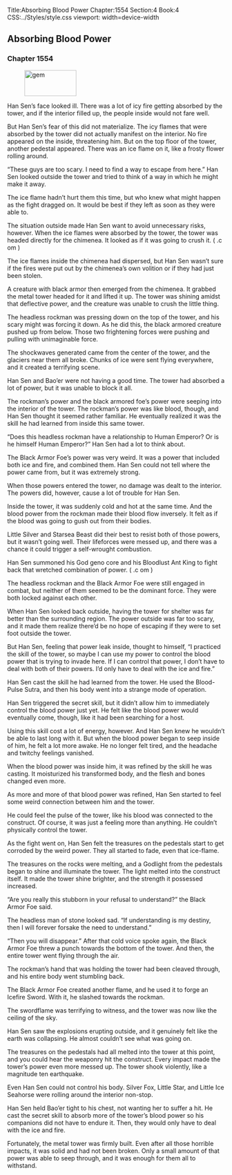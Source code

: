 Title:Absorbing Blood Power 
Chapter:1554 
Section:4 
Book:4 
CSS:../Styles/style.css 
viewport: width=device-width
  
## Absorbing Blood Power
### Chapter 1554
  
<figure>
	<img src="../Images/gem.gif" alt="gem" id="gem" width="120" height="60" />
</figure>
  

  
Han Sen’s face looked ill. There was a lot of icy fire getting absorbed by the tower, and if the interior filled up, the people inside would not fare well.

But Han Sen’s fear of this did not materialize. The icy flames that were absorbed by the tower did not actually manifest on the interior. No fire appeared on the inside, threatening him. But on the top floor of the tower, another pedestal appeared. There was an ice flame on it, like a frosty flower rolling around.



“These guys are too scary. I need to find a way to escape from here.” Han Sen looked outside the tower and tried to think of a way in which he might make it away.

The ice flame hadn’t hurt them this time, but who knew what might happen as the fight dragged on. It would be best if they left as soon as they were able to.

The situation outside made Han Sen want to avoid unnecessary risks, however. When the ice flames were absorbed by the tower, the tower was headed directly for the chimenea. It looked as if it was going to crush it. ( .c om )

The ice flames inside the chimenea had dispersed, but Han Sen wasn’t sure if the fires were put out by the chimenea’s own volition or if they had just been stolen.

A creature with black armor then emerged from the chimenea. It grabbed the metal tower headed for it and lifted it up. The tower was shining amidst that deflective power, and the creature was unable to crush the little thing.

The headless rockman was pressing down on the top of the tower, and his scary might was forcing it down. As he did this, the black armored creature pushed up from below. Those two frightening forces were pushing and pulling with unimaginable force.

The shockwaves generated came from the center of the tower, and the glaciers near them all broke. Chunks of ice were sent flying everywhere, and it created a terrifying scene.

Han Sen and Bao’er were not having a good time. The tower had absorbed a lot of power, but it was unable to block it all.

The rockman’s power and the black armored foe’s power were seeping into the interior of the tower. The rockman’s power was like blood, though, and Han Sen thought it seemed rather familiar. He eventually realized it was the skill he had learned from inside this same tower.

“Does this headless rockman have a relationship to Human Emperor? Or is he himself Human Emperor?” Han Sen had a lot to think about.

The Black Armor Foe’s power was very weird. It was a power that included both ice and fire, and combined them. Han Sen could not tell where the power came from, but it was extremely strong.

When those powers entered the tower, no damage was dealt to the interior. The powers did, however, cause a lot of trouble for Han Sen.

Inside the tower, it was suddenly cold and hot at the same time. And the blood power from the rockman made their blood flow inversely. It felt as if the blood was going to gush out from their bodies.

Little Silver and Starsea Beast did their best to resist both of those powers, but it wasn’t going well. Their lifeforces were messed up, and there was a chance it could trigger a self-wrought combustion.

Han Sen summoned his God geno core and his Bloodlust Ant King to fight back that wretched combination of power. ( .c om )

The headless rockman and the Black Armor Foe were still engaged in combat, but neither of them seemed to be the dominant force. They were both locked against each other.

When Han Sen looked back outside, having the tower for shelter was far better than the surrounding region. The power outside was far too scary, and it made them realize there’d be no hope of escaping if they were to set foot outside the tower.

But Han Sen, feeling that power leak inside, thought to himself, “I practiced the skill of the tower, so maybe I can use my power to control the blood power that is trying to invade here. If I can control that power, I don’t have to deal with both of their powers. I’d only have to deal with the ice and fire.”

Han Sen cast the skill he had learned from the tower. He used the Blood-Pulse Sutra, and then his body went into a strange mode of operation.

Han Sen triggered the secret skill, but it didn’t allow him to immediately control the blood power just yet. He felt like the blood power would eventually come, though, like it had been searching for a host.

Using this skill cost a lot of energy, however. And Han Sen knew he wouldn’t be able to last long with it. But when the blood power began to seep inside of him, he felt a lot more awake. He no longer felt tired, and the headache and twitchy feelings vanished.

When the blood power was inside him, it was refined by the skill he was casting. It moisturized his transformed body, and the flesh and bones changed even more.

As more and more of that blood power was refined, Han Sen started to feel some weird connection between him and the tower.

He could feel the pulse of the tower, like his blood was connected to the construct. Of course, it was just a feeling more than anything. He couldn’t physically control the tower.

As the fight went on, Han Sen felt the treasures on the pedestals start to get corroded by the weird power. They all started to fade, even that ice-flame.

The treasures on the rocks were melting, and a Godlight from the pedestals began to shine and illuminate the tower. The light melted into the construct itself. It made the tower shine brighter, and the strength it possessed increased.

“Are you really this stubborn in your refusal to understand?” the Black Armor Foe said.

The headless man of stone looked sad. “If understanding is my destiny, then I will forever forsake the need to understand.”

“Then you will disappear.” After that cold voice spoke again, the Black Armor Foe threw a punch towards the bottom of the tower. And then, the entire tower went flying through the air.

The rockman’s hand that was holding the tower had been cleaved through, and his entire body went stumbling back.

The Black Armor Foe created another flame, and he used it to forge an Icefire Sword. With it, he slashed towards the rockman.

The swordflame was terrifying to witness, and the tower was now like the ceiling of the sky.

Han Sen saw the explosions erupting outside, and it genuinely felt like the earth was collapsing. He almost couldn’t see what was going on.

The treasures on the pedestals had all melted into the tower at this point, and you could hear the weaponry hit the construct. Every impact made the tower’s power even more messed up. The tower shook violently, like a magnitude ten earthquake.

Even Han Sen could not control his body. Silver Fox, Little Star, and Little Ice Seahorse were rolling around the interior non-stop.

Han Sen held Bao’er tight to his chest, not wanting her to suffer a hit. He cast the secret skill to absorb more of the tower’s blood power so his companions did not have to endure it. Then, they would only have to deal with the ice and fire.

Fortunately, the metal tower was firmly built. Even after all those horrible impacts, it was solid and had not been broken. Only a small amount of that power was able to seep through, and it was enough for them all to withstand.